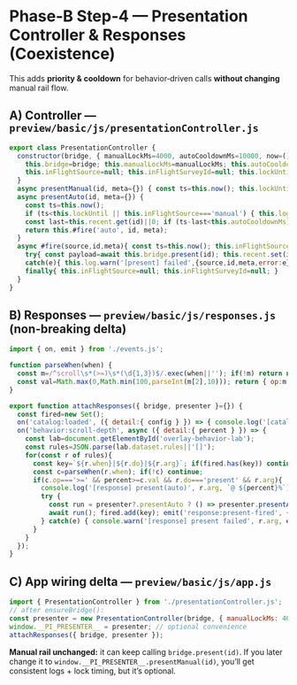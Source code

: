 # Phase‑B Step‑4 — Presentation Controller & Responses (Coexistence)

This adds **priority & cooldown** for behavior‑driven calls **without changing** manual rail flow.

## A) Controller — `preview/basic/js/presentationController.js`
```js
export class PresentationController {
  constructor(bridge, { manualLockMs=4000, autoCooldownMs=10000, now=()=>Date.now(), log=console }={}) {
    this.bridge=bridge; this.manualLockMs=manualLockMs; this.autoCooldownMs=autoCooldownMs; this.now=now; this.log=log;
    this.inFlightSource=null; this.inFlightSurveyId=null; this.lockUntil=0; this.recent=new Map();
  }
  async presentManual(id, meta={}) { const ts=this.now(); this.lockUntil=ts+this.manualLockMs; this.log.info('[present] manual', {id,meta}); return this.#fire('manual', id, meta); }
  async presentAuto(id, meta={}) {
    const ts=this.now();
    if (ts<this.lockUntil || this.inFlightSource==='manual') { this.log.info('[present] auto suppressed:manual-lock',{id,until:this.lockUntil}); return {suppressed:'manual-lock',id,until:this.lockUntil}; }
    const last=this.recent.get(id)||0; if (ts-last<this.autoCooldownMs) { this.log.info('[present] auto suppressed:cooldown',{id,until:last+this.autoCooldownMs}); return {suppressed:'cooldown',id,until:last+this.autoCooldownMs}; }
    return this.#fire('auto', id, meta);
  }
  async #fire(source,id,meta){ const ts=this.now(); this.inFlightSource=source; this.inFlightSurveyId=id;
    try{ const payload=await this.bridge.present(id); this.recent.set(id,ts); this.log.info('[present] fired',{source,id,meta,payload}); return payload; }
    catch(e){ this.log.warn('[present] failed',{source,id,meta,error:e}); throw e; }
    finally{ this.inFlightSource=null; this.inFlightSurveyId=null; }
  }
}
```

## B) Responses — `preview/basic/js/responses.js` (non‑breaking delta)
```js
import { on, emit } from './events.js';

function parseWhen(when) {
  const m=/^scroll\s*(>=)\s*(\d{1,3})$/.exec(when||''); if(!m) return null;
  const val=Math.max(0,Math.min(100,parseInt(m[2],10))); return { op:m[1], val };
}

export function attachResponses({ bridge, presenter }={}) {
  const fired=new Set();
  on('catalog:loaded', ({ detail:{ config } }) => { console.log('[catalog] loaded',config); fired.clear(); });
  on('behavior:scroll-depth', async ({ detail:{ percent } }) => {
    const lab=document.getElementById('overlay-behavior-lab');
    const rules=JSON.parse(lab.dataset.rules||'[]');
    for(const r of rules){
      const key=`${r.when}|${r.do}|${r.arg}`; if(fired.has(key)) continue;
      const c=parseWhen(r.when); if(!c) continue;
      if(c.op==='>=' && percent>=c.val && r.do==='present' && r.arg){
        console.log('[response] present(auto)', r.arg, `@ ${percent}%`);
        try {
          const run = presenter?.presentAuto ? () => presenter.presentAuto(r.arg, { when:r.when, percent }) : () => bridge.present(r.arg);
          await run(); fired.add(key); emit('response:present-fired', { surveyId:r.arg, rule:r, source: presenter?.presentAuto ? 'auto' : 'direct' });
        } catch(e) { console.warn('[response] present failed', r.arg, e); }
      }
    }
  });
}
```

## C) App wiring delta — `preview/basic/js/app.js`
```js
import { PresentationController } from './presentationController.js';
// after ensureBridge():
const presenter = new PresentationController(bridge, { manualLockMs: 4000, autoCooldownMs: 10000 });
window.__PI_PRESENTER__ = presenter; // optional convenience
attachResponses({ bridge, presenter });
```

**Manual rail unchanged:** it can keep calling `bridge.present(id)`. If you later change it to `window.__PI_PRESENTER__.presentManual(id)`, you’ll get consistent logs + lock timing, but it’s optional.
